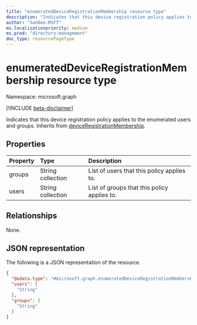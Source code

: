 ```yaml
---
title: "enumeratedDeviceRegistrationMembership resource type"
description: "Indicates that this device registration policy applies to the enumerated users and groups."
author: "SanDeo-MSFT"
ms.localizationpriority: medium
ms.prod: "directory-management"
doc_type: resourcePageType
---
```


# enumeratedDeviceRegistrationMembership resource type

Namespace: microsoft.graph

[!INCLUDE [beta-disclaimer](../../includes/beta-disclaimer.md)]

Indicates that this device registration policy applies to the enumerated users and groups. Inherits from [deviceRegistrationMembership](../resources/deviceregistrationmembership.md).

## Properties
|Property|Type|Description|
|:---|:---|:---|
|groups|String collection|List of users that this policy applies to.|
|users|String collection|List of groups that this policy applies to.|

## Relationships
None.

## JSON representation
The following is a JSON representation of the resource.
<!-- {
  "blockType": "resource",
  "@odata.type": "microsoft.graph.enumeratedDeviceRegistrationMembership"
}
-->
``` json
{
  "@odata.type": "#microsoft.graph.enumeratedDeviceRegistrationMembership",
  "users": [
    "String"
  ],
  "groups": [
    "String"
  ]
}
```
